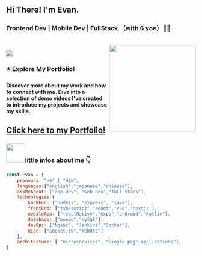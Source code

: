 

## Hi There! I'm Evan.
### Frontend Dev | Mobile Dev | FullStack （with 6 yoe）👨‍💻 
<br>
<img align='right' src="https://i.imgur.com/OOpRj.gif" width="230">

[![](https://img.shields.io/badge/Gmail-qq534883225%40gmail.com-red)](mailto:qq534883225@gmail.com)



### ⭐️ Explore My Portfolio!
#### Discover more about my work and how to connect with me. Dive into a selection of demo videos I've created to introduce my projects and showcase my skills.

## [Click here to my Portfolio!](https://evan-portfolio-next.vercel.app)

### <img src="https://media.giphy.com/media/VgCDAzcKvsR6OM0uWg/giphy.gif" width="50">little infos about me 👇 





```javascript
const Evan = {
    pronouns: "He" | "Him",
    languages:["english","japanese","chinese"],
    askMeAbout: ["app dev", "web dev","full stack"],
    technologies:{
        backEnd: ["nodejs", "express", "java"],
        frontEnd: ["typescript","react","vue",'nextjs'],
        mobileApp: ["reactNative","expo","android","Kotlin"],
        database: ["mongo","mySql"],
        devOps: ["Nginx", "Jenkins","Docker"],
        misc: ["Socket.IO","WebRtc"]
    },
    architecture: [ "microservices", "Single page applications"],
}
```

